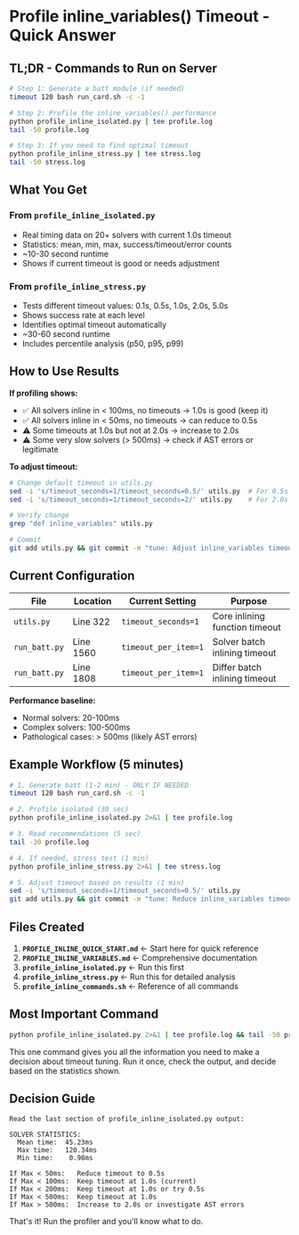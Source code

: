 # Profile inline_variables() Timeout - Quick Answer

## TL;DR - Commands to Run on Server

```bash
# Step 1: Generate a batt module (if needed)
timeout 120 bash run_card.sh -c -1

# Step 2: Profile the inline_variables() performance
python profile_inline_isolated.py | tee profile.log
tail -50 profile.log

# Step 3: If you need to find optimal timeout
python profile_inline_stress.py | tee stress.log
tail -50 stress.log
```

## What You Get

### From `profile_inline_isolated.py`
- Real timing data on 20+ solvers with current 1.0s timeout
- Statistics: mean, min, max, success/timeout/error counts
- ~10-30 second runtime
- Shows if current timeout is good or needs adjustment

### From `profile_inline_stress.py`
- Tests different timeout values: 0.1s, 0.5s, 1.0s, 2.0s, 5.0s
- Shows success rate at each level
- Identifies optimal timeout automatically
- ~30-60 second runtime
- Includes percentile analysis (p50, p95, p99)

## How to Use Results

**If profiling shows:**
- ✅ All solvers inline in < 100ms, no timeouts → 1.0s is good (keep it)
- ✅ All solvers inline in < 50ms, no timeouts → can reduce to 0.5s
- ⚠️ Some timeouts at 1.0s but not at 2.0s → increase to 2.0s
- ⚠️ Some very slow solvers (> 500ms) → check if AST errors or legitimate

**To adjust timeout:**
```bash
# Change default timeout in utils.py
sed -i 's/timeout_seconds=1/timeout_seconds=0.5/' utils.py  # For 0.5s
sed -i 's/timeout_seconds=1/timeout_seconds=2/' utils.py    # For 2.0s

# Verify change
grep "def inline_variables" utils.py

# Commit
git add utils.py && git commit -m "tune: Adjust inline_variables timeout to Xs"
```

## Current Configuration

| File | Location | Current Setting | Purpose |
|------|----------|-----------------|---------|
| `utils.py` | Line 322 | `timeout_seconds=1` | Core inlining function timeout |
| `run_batt.py` | Line 1560 | `timeout_per_item=1` | Solver batch inlining timeout |
| `run_batt.py` | Line 1808 | `timeout_per_item=1` | Differ batch inlining timeout |

**Performance baseline:**
- Normal solvers: 20-100ms
- Complex solvers: 100-500ms  
- Pathological cases: > 500ms (likely AST errors)

## Example Workflow (5 minutes)

```bash
# 1. Generate batt (1-2 min) - ONLY IF NEEDED
timeout 120 bash run_card.sh -c -1

# 2. Profile isolated (30 sec)
python profile_inline_isolated.py 2>&1 | tee profile.log

# 3. Read recommendations (5 sec)
tail -30 profile.log

# 4. If needed, stress test (1 min)
python profile_inline_stress.py 2>&1 | tee stress.log

# 5. Adjust timeout based on results (1 min)
sed -i 's/timeout_seconds=1/timeout_seconds=0.5/' utils.py
git add utils.py && git commit -m "tune: Reduce inline_variables timeout to 0.5s"
```

## Files Created

1. **`PROFILE_INLINE_QUICK_START.md`** ← Start here for quick reference
2. **`PROFILE_INLINE_VARIABLES.md`** ← Comprehensive documentation
3. **`profile_inline_isolated.py`** ← Run this first
4. **`profile_inline_stress.py`** ← Run this for detailed analysis
5. **`profile_inline_commands.sh`** ← Reference of all commands

## Most Important Command

```bash
python profile_inline_isolated.py 2>&1 | tee profile.log && tail -50 profile.log
```

This one command gives you all the information you need to make a decision about timeout tuning. Run it once, check the output, and decide based on the statistics shown.

## Decision Guide

```
Read the last section of profile_inline_isolated.py output:

SOLVER STATISTICS:
  Mean time:  45.23ms
  Max time:   120.34ms
  Min time:    0.98ms

If Max < 50ms:   Reduce timeout to 0.5s
If Max < 100ms:  Keep timeout at 1.0s (current)
If Max < 200ms:  Keep timeout at 1.0s or try 0.5s
If Max < 500ms:  Keep timeout at 1.0s
If Max > 500ms:  Increase to 2.0s or investigate AST errors
```

That's it! Run the profiler and you'll know what to do.
